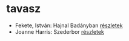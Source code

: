 # tavasz

- Fekete, István: Hajnal Badányban [részletek](../_details/Fekete%2C%20Istv%C3%A1n.md#id_729)
- Joanne Harris: Szederbor [részletek](../_details/Joanne%20Harris.md#id_1127)